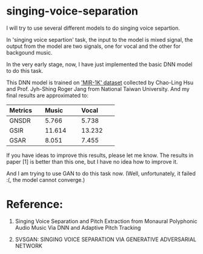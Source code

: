 # singing-voice-separation

I will try to use several different models to do singing voice separtion.

In 'singing voice separtion' task, the input to the model is mixed signal, the output from the model are two signals, one for vocal and the other for backgound music.

In the very early stage, now, I have just implemented the basic DNN model to do this task.

This DNN model is trained on ['MIR-1K' dataset][1] collected by Chao-Ling Hsu and Prof. Jyh-Shing Roger Jang from National Taiwan University. And my final results are approximated to:

| Metrics       | Music         | Vocal          |
|:-------------|:-------------| :-------------|
| GNSDR         | 5.766         | 5.738          |
| GSIR          | 11.614        | 13.232         |
| GSAR          | 8.051         | 7.455          |

If you have ideas to improve this results, please let me know. The results in paper \[1\] is better than this one, but I have no idea how to improve it.

And I am trying to use GAN to do this task now. (Well, unfortunately, it failed :(, the model cannot converge.)

# Reference:

1. Singing Voice Separation and Pitch Extraction from Monaural Polyphonic Audio Music Via DNN and Adaptive Pitch Tracking

2. SVSGAN: SINGING VOICE SEPARATION VIA GENERATIVE ADVERSARIAL NETWORK

[1]: https://sites.google.com/site/unvoicedsoundseparation/mir-1k
